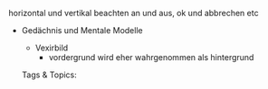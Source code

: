 horizontal und vertikal beachten
an und aus, ok und abbrechen etc
- Gedächnis und Mentale Modelle
  - Vexirbild
    - vordergrund wird eher wahrgenommen als hintergrund

   Tags & Topics:
   